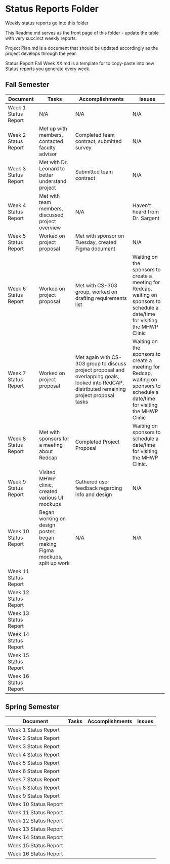 # Status Reports Folder
Weekly status reports go into this folder

This Readme.md serves as the front page of this folder - update the table with very succinct weekly reports.

Project Plan.md is a document that should be updated accordingly as the project develops through the year.

Status Report Fall Week XX.md is a template for to copy-paste into new Status reports you generate every week.

## Fall Semester

| Document | Tasks | Accomplishments | Issues |
|---|---|---|---|
| Week 1 Status Report |N/A | N/A |N/A |
| Week 2 Status Report |Met up with members, contacted faculty advisor| Completed team contract, submitted survey |N/A |
| Week 3 Status Report |Met with Dr. Leonard to better understand project|Submitted team contract|N/A|
| Week 4 Status Report |Met with team members, discussed project overview|N/A|Haven't heard from Dr. Sargent|
| Week 5 Status Report |Worked on project proposal |Met with sponsor on Tuesday, created Figma document |N/A |
| Week 6 Status Report |Worked on project proposal |Met with CS-303 group, worked on drafting requirements list |Waiting on the sponsors to create a meeting for Redcap, waiting on sponsors to schedule a date/time for visiting the MHWP Clinic|
| Week 7 Status Report |Worked on project proposal|Met again with CS-303 group to discuss project proposal and overlapping goals, looked into RedCAP, distributed remaining project proposal tasks |Waiting on the sponsors to create a meeting for Redcap, waiting on sponsors to schedule a date/time for visiting the MHWP Clinic |
| Week 8 Status Report |Met with sponsors for a meeting about Redcap|Completed Project Proposal|Waiting on sponsors to schedule a date/time for visiting the MHWP Clinic. |
| Week 9 Status Report |Visited MHWP clinic, created various UI mockups |Gathered user feedback regarding info and design |N/A |
| Week 10 Status Report |Began working on design poster, began making Figma mockups, split up work|N/A|N/A|
| Week 11 Status Report | | | |
| Week 12 Status Report | | | |
| Week 13 Status Report | | | |
| Week 14 Status Report | | | |
| Week 15 Status Report | | | |
| Week 16 Status Report | | | |

## Spring Semester

| Document | Tasks | Accomplishments| Issues |
|---|---|---|---|
| Week 1 Status Report | | | |
| Week 2 Status Report | | | |
| Week 3 Status Report | | | |
| Week 4 Status Report | | | |
| Week 5 Status Report | | | |
| Week 6 Status Report | | | |
| Week 7 Status Report | | | |
| Week 8 Status Report | | | |
| Week 9 Status Report | | | |
| Week 10 Status Report | | | |
| Week 11 Status Report | | | |
| Week 12 Status Report | | | |
| Week 13 Status Report | | | |
| Week 14 Status Report | | | |
| Week 15 Status Report | | | |
| Week 16 Status Report | | | |
